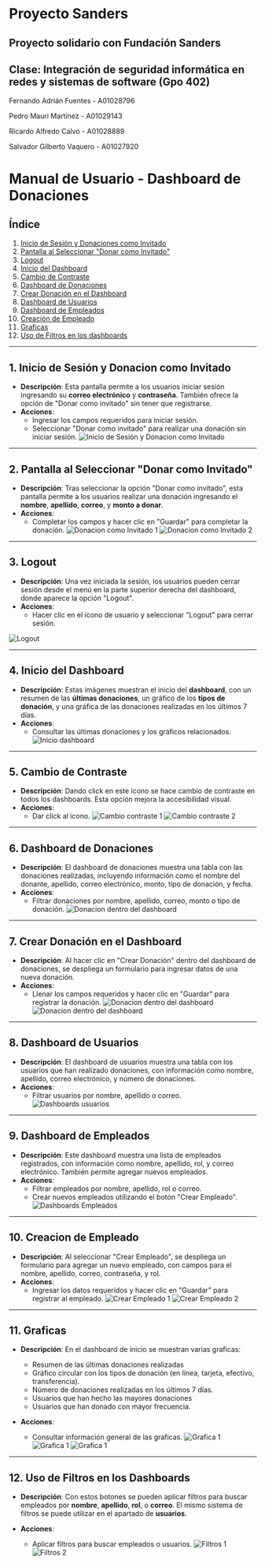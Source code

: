 # Proyecto Sanders

## Proyecto solidario con Fundación Sanders
## Clase: Integración de seguridad informática en redes y sistemas de software (Gpo 402)

Fernando Adrián Fuentes - A01028796

Pedro Mauri Martínez - A01029143

Ricardo Alfredo Calvo - A01028889

Salvador Gilberto Vaquero - A01027920



# **Manual de Usuario - Dashboard de Donaciones**

## **Índice**
1. [Inicio de Sesión y Donaciones como Invitado](#1-inicio-de-sesión-y-donacion-como-invitado)
2. [Pantalla al Seleccionar "Donar como Invitado"](#2-pantalla-al-seleccionar-donar-como-invitado)
3. [Logout](#3-logout)
4. [Inicio del Dashboard](#4-inicio-del-dashboard)
5. [Cambio de Contraste](#5-cambio-de-contraste)
6. [Dashboard de Donaciones](#6-dashboard-de-donaciones)
7. [Crear Donación en el Dashboard](#7-crear-donación-en-el-dashboard)
8. [Dashboard de Usuarios](#8-dashboard-de-usuarios)
9. [Dashboard de Empleados](#9-dashboard-de-empleados)
10. [Creación de Empleado](#10-creacion-de-empleado)
11. [Graficas](#11-graficas)
12. [Uso de Filtros en los dashboards](#12-uso-de-filtros-en-los-dashboards)

---

## 1. **Inicio de Sesión y Donacion como Invitado**
- **Descripción**: Esta pantalla permite a los usuarios iniciar sesión ingresando su **correo electrónico** y **contraseña**. También ofrece la opción de "Donar como invitado" sin tener que registrarse.
- **Acciones**:
  - Ingresar los campos requeridos para iniciar sesión.
  - Seleccionar "Donar como invitado" para realizar una donación sin iniciar sesión.
![Inicio de Sesión y Donacion como Invitado](./Documentación/Images/1.jpeg)

---

## 2. **Pantalla al Seleccionar "Donar como Invitado"**
- **Descripción**: Tras seleccionar la opción "Donar como invitado", esta pantalla permite a los usuarios realizar una donación ingresando el **nombre**, **apellido**, **correo**, y **monto a donar**.
- **Acciones**:
  - Completar los campos y hacer clic en "Guardar" para completar la donación.
![Donacion como Invitado 1](./Documentación/Images/1.5.png)
![Donacion como Invitado 2](./Documentación/Images/2.jpeg)

---

## 3. **Logout**
- **Descripción**: Una vez iniciada la sesión, los usuarios pueden cerrar sesión desde el menú en la parte superior derecha del dashboard, donde aparece la opción "Logout".
- **Acciones**:
  - Hacer clic en el ícono de usuario y seleccionar "Logout" para cerrar sesión.

![Logout](./Documentación/Images/3.jpeg)

---

## 4. **Inicio del Dashboard**
- **Descripción**: Estas imágenes muestran el inicio del **dashboard**, con un resumen de las **últimas donaciones**, un gráfico de los **tipos de donación**, y una gráfica de las donaciones realizadas en los últimos 7 días.
- **Acciones**:
  - Consultar las últimas donaciones y los gráficos relacionados.
![Inicio dashboard](./Documentación/Images/10.jpeg)

---

## 5. **Cambio de Contraste**
- **Descripción**: Dando click en este icono se hace cambio de contraste en todos los dashboards. Esta opción mejora la accesibilidad visual.
- **Acciones**:
  - Dar click al icono.
![Cambio contraste 1](./Documentación/Images/11.5.png)
![Cambio contraste 2](./Documentación/Images/12.jpeg)

---

## 6. **Dashboard de Donaciones**
- **Descripción**: El dashboard de donaciones muestra una tabla con las donaciones realizadas, incluyendo información como el nombre del donante, apellido, correo electrónico, monto, tipo de donación, y fecha.
- **Acciones**:
  - Filtrar donaciones por nombre, apellido, correo, monto o tipo de donación.
![Donacion dentro del dashboard](./Documentación/Images/4.jpeg)

---

## 7. **Crear Donación en el Dashboard**
- **Descripción**: Al hacer clic en "Crear Donación" dentro del dashboard de donaciones, se despliega un formulario para ingresar datos de una nueva donación.
- **Acciones**:
  - Llenar los campos requeridos y hacer clic en "Guardar" para registrar la donación.
![Donacion dentro del dashboard](./Documentación/Images/4.5.png)
![Donacion dentro del dashboard](./Documentación/Images/5.jpeg)

---

## 8. **Dashboard de Usuarios**
- **Descripción**: El dashboard de usuarios muestra una tabla con los usuarios que han realizado donaciones, con información como nombre, apellido, correo electrónico, y número de donaciones.
- **Acciones**:
  - Filtrar usuarios por nombre, apellido o correo.
![Dashboards usuarios](./Documentación/Images/6.jpeg)

---

## 9. **Dashboard de Empleados**
- **Descripción**: Este dashboard muestra una lista de empleados registrados, con información como nombre, apellido, rol, y correo electrónico. También permite agregar nuevos empleados.
- **Acciones**:
  - Filtrar empleados por nombre, apellido, rol o correo.
  - Crear nuevos empleados utilizando el botón "Crear Empleado".
![Dashboards Empleados](./Documentación/Images/7.jpeg)  

---

## 10. **Creacion de Empleado**
- **Descripción**: Al seleccionar "Crear Empleado", se despliega un formulario para agregar un nuevo empleado, con campos para el nombre, apellido, correo, contraseña, y rol.
- **Acciones**:
  - Ingresar los datos requeridos y hacer clic en "Guardar" para registrar al empleado.
![Crear Empleado 1](./Documentación/Images/7.5.png)
![Crear Empleado 2](./Documentación/Images/8.jpeg)  

---

## 11. **Graficas**
- **Descripción**: En el dashboard de inicio se muestran varias graficas:
  - Resumen de las últimas donaciones realizadas
  - Gráfico circular con los tipos de donación (en línea, tarjeta, efectivo, transferencia).
  - Número de donaciones realizadas en los últimos 7 días.
  - Usuarios que han hecho las mayores donaciones
  - Usuarios que han donado con mayor frecuencia.
 
- **Acciones**:
  - Consultar información general de las graficas.
![Grafica 1](./Documentación/Images/12.jpeg)
![Grafica 1](./Documentación/Images/13.jpeg)
![Grafica 1](./Documentación/Images/14.jpeg)  

---

## 12. **Uso de Filtros en los Dashboards**
- **Descripción**: Con estos botones se pueden aplicar filtros para buscar empleados por **nombre**, **apellido**, **rol**, o **correo**. El mismo sistema de filtros se puede utilizar en el apartado de **usuarios**.

- **Acciones**:
  - Aplicar filtros para buscar empleados o usuarios.
![Filtros 1](./Documentación/Images/9.png)
![Filtros 2](./Documentación/Images/9.5.jpeg) 
